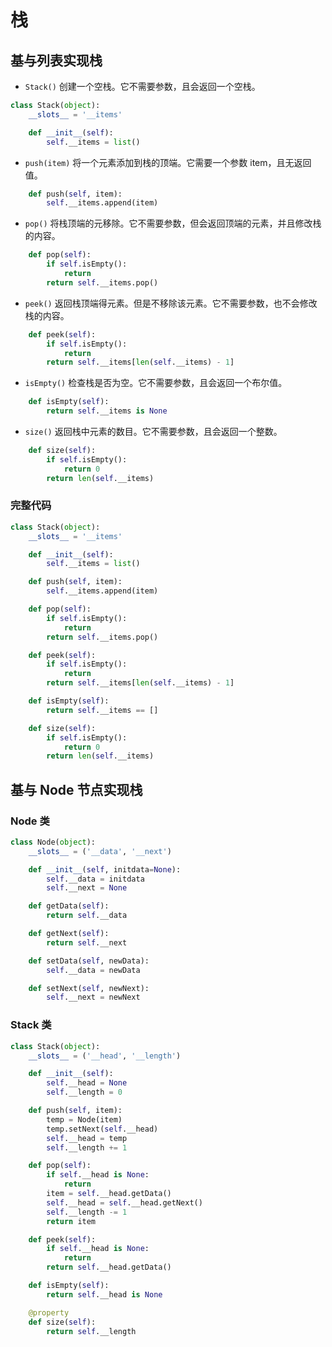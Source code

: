 # 栈

## 基与列表实现栈

- ```Stack()``` 创建一个空栈。它不需要参数，且会返回一个空栈。

```Python
class Stack(object):
    __slots__ = '__items'

    def __init__(self):
        self.__items = list()
```

- ```push(item)``` 将一个元素添加到栈的顶端。它需要一个参数 item，且无返回值。

```Python
    def push(self, item):
        self.__items.append(item)
```

- ```pop()``` 将栈顶端的元移除。它不需要参数，但会返回顶端的元素，并且修改栈的内容。

```Python
    def pop(self):
        if self.isEmpty():
            return
        return self.__items.pop()
```

- ```peek()``` 返回栈顶端得元素。但是不移除该元素。它不需要参数，也不会修改栈的内容。

```Python
    def peek(self):
        if self.isEmpty():
            return
        return self.__items[len(self.__items) - 1]
```

- ```isEmpty()``` 检查栈是否为空。它不需要参数，且会返回一个布尔值。

```Python
    def isEmpty(self):
        return self.__items is None
```

- ```size()``` 返回栈中元素的数目。它不需要参数，且会返回一个整数。

```Python
    def size(self):
        if self.isEmpty():
            return 0
        return len(self.__items)
```

### 完整代码

```Python
class Stack(object):
    __slots__ = '__items'

    def __init__(self):
        self.__items = list()

    def push(self, item):
        self.__items.append(item)

    def pop(self):
        if self.isEmpty():
            return
        return self.__items.pop()

    def peek(self):
        if self.isEmpty():
            return
        return self.__items[len(self.__items) - 1]

    def isEmpty(self):
        return self.__items == []

    def size(self):
        if self.isEmpty():
            return 0
        return len(self.__items)
```

## 基与 Node 节点实现栈

### Node 类

```Python
class Node(object):
    __slots__ = ('__data', '__next')

    def __init__(self, initdata=None):
        self.__data = initdata
        self.__next = None

    def getData(self):
        return self.__data

    def getNext(self):
        return self.__next

    def setData(self, newData):
        self.__data = newData

    def setNext(self, newNext):
        self.__next = newNext
```

### Stack 类

```Python
class Stack(object):
    __slots__ = ('__head', '__length')

    def __init__(self):
        self.__head = None
        self.__length = 0

    def push(self, item):
        temp = Node(item)
        temp.setNext(self.__head)
        self.__head = temp
        self.__length += 1

    def pop(self):
        if self.__head is None:
            return
        item = self.__head.getData()
        self.__head = self.__head.getNext()
        self.__length -= 1
        return item

    def peek(self):
        if self.__head is None:
            return
        return self.__head.getData()

    def isEmpty(self):
        return self.__head is None

    @property
    def size(self):
        return self.__length
```
